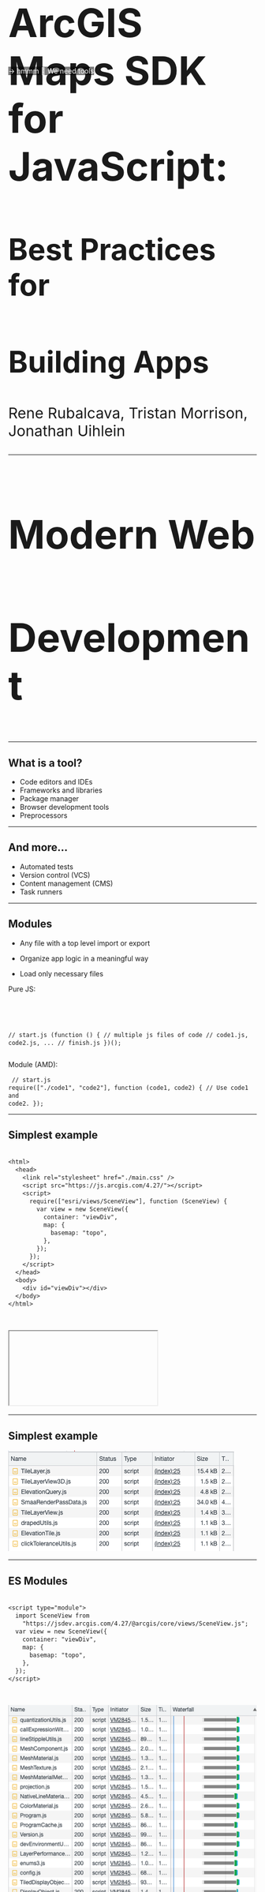 <!-- .slide: data-background="../img/2022/dev-summit/bg-5.png" data-background-size="cover -->
<h1 style="text-align: left; font-size: 80px;">ArcGIS Maps SDK for JavaScript:</h1>
<h2 style="text-align: left; font-size: 60px;">Best Practices for</h2>
<h2 style="text-align: left; font-size: 60px;">Building Apps</h2>
<p style="text-align: left; font-size: 30px;">Rene Rubalcava, Tristan Morrison, Jonathan Uihlein</p>

---

<!-- .slide: data-auto-animate data-background="../img/2022/dev-summit/bg-5.png" -->

<h2 style="text-align: left; font-size: 80px;">Modern Web</h2>
<h2 style="text-align: left; font-size: 80px;">Development</h2>

---

<!-- .slide: data-auto-animate data-background="../img/2022/dev-summit/bg-2.png" -->

## What is a tool?

- Code editors and IDEs
- Frameworks and libraries
- Package manager
- Browser development tools
- Preprocessors

---

<!-- .slide: data-auto-animate data-background="../img/2022/dev-summit/bg-2.png" -->

## And more...

- Automated tests
- Version control (VCS)
- Content management (CMS)
- Task runners

---

<!-- .slide: data-auto-animate data-background="../img/2022/dev-summit/bg-2.png" -->

## Modules

<div class="two-columns">
  <div class="left-column">

- Any file with a top level import or export 
- Organize app logic in a meaningful way
- Load only necessary files

  </div>
  <div class="right-column">
  Pure JS:
  <div data-fragment-id="add-widget" class="code-snippet">
      <pre>
        <code class="lang-js" data-trim data-line-numbers>
// start.js
(function () {
  // multiple js files of code
  // code1.js, code2.js, ...
  // finish.js
})();
        </code>
      </pre>
    </div>
    Module (AMD):
    <div data-fragment-id="add-widget" class="code-snippet">
      <pre>
        <code class="lang-js" data-trim data-line-numbers>
// start.js
require(["./code1", "code2"], function (code1, code2) {
  // Use code1 and code2.
});
        </code>
      </pre>
    </div>
  </div>
</div>

---

<!-- .slide: data-auto-animate data-background="../img/2022/dev-summit/bg-2.png" -->

## Simplest example

<div class="two-columns">
  <div class="left-column">
    <div data-fragment-id="add-widget" class="code-snippet">
      <pre>
        <code class="lang-html" data-trim data-line-numbers>
&lt;html&gt;
  &lt;head&gt;
    &lt;link rel=&quot;stylesheet&quot; href=&quot;./main.css&quot; /&gt;
    &lt;script src=&quot;https://js.arcgis.com/4.27/&quot;&gt;&lt;/script&gt;
    &lt;script&gt;
      require([&quot;esri/views/SceneView&quot;], function (SceneView) {
        var view = new SceneView({
          container: &quot;viewDiv&quot;,
          map: {
            basemap: &quot;topo&quot;,
          },
        });
      });
    &lt;/script&gt;
  &lt;/head&gt;
  &lt;body&gt;
    &lt;div id=&quot;viewDiv&quot;&gt;&lt;/div&gt;
  &lt;/body&gt;
&lt;/html&gt;
        </code>
      </pre>
    </div>
  </div>
  <div class="right-column">
    <div class="iframe-wrapper">
      <iframe data-src="./samples/simplest-example.html"></iframe>
    </div>
  </div>
</div>

---

<!-- .slide: data-auto-animate data-background="../img/2022/dev-summit/bg-2.png" -->

## Simplest example

<img src="./images/network-panel-2.png" />

---

<!-- .slide: data-auto-animate data-background="../img/2022/dev-summit/bg-2.png" -->

## ES Modules

<div class="two-columns">
  <div class="left-column">
    <div data-fragment-id="add-widget" class="code-snippet">
      <pre>
        <code class="lang-html" data-trim data-line-numbers>
&lt;script type=&quot;module&quot;&gt;
  import SceneView from 
    &quot;https://jsdev.arcgis.com/4.27/@arcgis/core/views/SceneView.js&quot;;
  var view = new SceneView({
    container: "viewDiv",
    map: {
      basemap: "topo",
    },
  });
&lt;/script&gt;
        </code>
      </pre>
    <div class="fragment">
      <img src="./images/network-panel.png" />
    </div>
    <div class="fragment" style="background: rgba(0,0,0,0.5); color: white;    position: absolute;top: 0;margin-top: 300px;">
      -> hmmm &#129300; We need tools
    </div>
  </div>

  </div>
  <div class="right-column">
    <div class="iframe-wrapper">
      <iframe data-src="./samples/es-modules.html"></iframe>
    </div>
  </div>
</div>

---

<!-- .slide: data-auto-animate data-background="../img/2022/dev-summit/bg-2.png" -->

## Installation

- npm
  - JavaScript package manager
  - Download standalone tools for immediate use
  - Manage multiple versions of dependencies
- npx
  - Package runner
  - Does not require installing the package

---

<!-- .slide: data-auto-animate data-background="../img/2022/dev-summit/bg-2.png" -->

## Modules vs Packages

- Module
  - Located in the `node_modules` directory 
  - Can be loaded by the Node.js `require()` function
- Package
  - Described by a `package.json` file
---

<!-- .slide: data-auto-animate data-background="../img/2022/dev-summit/bg-2.png" -->

## Modules vs Packages

  - Not all modules are packages 
  - Modules are not required to have a `package.json` file

---

<!-- .slide: data-auto-animate data-background="../img/2022/dev-summit/bg-2.png" -->

## Tooling

- Flexibility
- Many options
  - Webpack
  - Rollup
  - Parcel
  - Vite
  - esbuild

<img src="./images/build-tool-logos.png" height="50%" width="50%" alt="Build Tools">

---

<!-- .slide: data-auto-animate data-background="../img/2022/dev-summit/bg-2.png" -->

## Vite

- Wide support
  - TypeScript, JSX, CSS, Vue and more
- Fast!
  - Hot module replacement
  - Pre-bundling (cold start)

---
<!-- .slide: data-auto-animate data-background="../img/2022/dev-summit/bg-2.png" -->

## Vite

<div class="two-columns">
  <div class="left-column">
    <div data-fragment-id="add-widget" class="code-snippet">
      <pre>
        <code class="lang-html" data-trim data-line-numbers>
&lt;html&gt;
  &lt;head&gt;
    &lt;link
      rel=&quot;stylesheet&quot;
      href=
      &quot;https://js.arcgis.com/4.27/esri/themes/light/main.css&quot;
    /&gt;
    &lt;link rel=&quot;stylesheet&quot; href=&quot;./src/main.css&quot; /&gt;
    &lt;script type=&quot;module&quot; src=&quot;./src/main.js&quot;&gt;&lt;/script&gt;
  &lt;/head&gt;
  &lt;body&gt;
    &lt;div id=&quot;viewDiv&quot;&gt;&lt;/div&gt;
  &lt;/body&gt;
&lt;/html&gt;
        </code>
      </pre>
    </div>
    <div data-fragment-id="add-widget" class="code-snippet">
      <pre>
        <code class="lang-css" data-trim data-line-numbers>
html,
body,
#viewDiv {
  width: 100%;
  height: 100%;
  margin: 0;
  padding: 0;
}
        </code>
      </pre>
    </div>
  </div>
  <div class="right-column">
    <pre>
      <code class="lang-html" data-trim data-line-numbers>
        mkdir test-vite & cd test-vite
        npm init
        npm install --save @arcgis/core
        npm install --save vite
        npx vite dev
      </code>
    </pre>
    <br/>
     <pre class="fragment">
      <code class="lang-shell" data-trim data-line-numbers>
        npx vite build
      </code>
    </pre>
</div>

---

<!-- .slide: data-auto-animate data-background="../img/2022/dev-summit/bg-2.png" -->

## Webpack

"Simple" Config

```js
module.exports = {
  entry: {
    index: "./src/index.js",
  },
   // Important - JSAPI uses WebAssembly
   // node does not have the correct polyfills
  node: false,
  output: {
    path: path.join(__dirname, "dist"),
    // Can use hash with CDN
    // Hash will change and cause cache bust
    chunkFilename: "chunks/[id].js",
    publicPath: "",
    clean: true,
  },
  // Every file type needs a loader of some sort
  // Loader acts like a build pipeline
  module: {
    rules: [
      {
        test: /\.js$/,
        use: {
          loader: "babel-loader",
          options: {
            // Can have presets for different things like React
            presets: ["@babel/preset-env"],
          },
        },
      },
      {
        // Most popular CSS plugin for Webpack 5
        test: /\.css$/,
        use: [MiniCssExtractPlugin.loader, "css-loader"],
      },
    ],
  },
  plugins: [
    // Load template and inject variables
    new HtmlWebPackPlugin({
      title: "ArcGIS Maps SDK for JavaScript",
      template: "./public/index.html",
      filename: "./index.html",
      // Advanced
      chunksSortMode: "none",
      inlineSource: ".(css)$",
    }),
    // Chunk CSS gets loaded later
    new MiniCssExtractPlugin({
      filename: "[name].[chunkhash].css",
      chunkFilename: "[id].css",
    }),
  ],
};
```

---

<!-- .slide: data-auto-animate data-background="../img/2022/dev-summit/bg-2.png" -->

## Languages

- JavaScript
- TypeScript
- Web Assembly
- Elm
- Reason

---

<!-- .slide: data-auto-animate data-background="../img/2022/dev-summit/bg-2.png" -->

## Installing TypeScript

<div class="code-snippet">
  <pre>
    <code class="lang-json" data-trim data-line-numbers>
// Latest stable version
npm install typescript
    </code>
  </pre>
</div>
<div class="code-snippet">
  <pre>
    <code class="lang-json" data-trim data-line-numbers>
// Global context
npm i -g typescript
    </code>
  </pre>
</div>
---

<!-- .slide: data-auto-animate data-background="../img/2022/dev-summit/bg-2.png" -->

## TypeScript

<div class="code-snippet">
  <pre>
    <code class="lang-html" data-trim data-line-numbers>
&lt;script type="module" src="src/main.ts"&gt;&lt;/script&gt;
    </code>
  </pre>
</div>
<div class="code-snippet fragment">
  <pre>
    <code class="lang-json" data-trim data-line-numbers>
{
  {
  "compilerOptions": {
    "esModuleInterop": true,
    "lib": ["ES2020", "DOM"],
    "module": "ES2020",
    "moduleResolution": "Node",
    "resolveJsonModule": true,
    "sourceMap": true,
    "strict": true,
    "target": "ES2020"
  },
  "include": ["./src"]
}
    </code>
  </pre>
</div>

---

<!-- .slide: data-auto-animate data-background="../img/2022/dev-summit/bg-2.png" -->

## Adding some UI elements

<div class="two-columns">
  <div class="left-column">
    <div data-fragment-id="add-widget" class="code-snippet">
      <pre>
        <code class="lang-html" data-trim data-line-numbers>
&lt;div id=&quot;app&quot; class=&quot;esri-widget&quot;&gt;
  &lt;h2&gt;Choose basemap&lt;/h2&gt;
  &lt;select id=&quot;basemap&quot;&gt;
    &lt;option value=&quot;topo-vector&quot;&gt;Topo&lt;/option&gt;
    &lt;option value=&quot;satellite&quot;&gt;Satellite&lt;/option&gt;
    &lt;option value=&quot;oceans&quot;&gt;Oceans&lt;/option&gt;
    &lt;option value=&quot;osm&quot;&gt;Open Street Map&lt;/option&gt;
  &lt;/select&gt;
&lt;/div&gt;
        </code>
      </pre>
    </div>
    <div class="code-snippet">
      <pre>
        <code class="lang-css" data-trim data-line-numbers>
#app {
  padding: 20px;
}
&nbsp;
#app h2 {
  font-size: 15px;
}
&nbsp;
#app select {
  width: 100%;
}
</code>
</pre>
</div>
    <div data-fragment-id="add-widget" class="code-snippet">
      <pre>
        <code class="lang-js" data-trim data-line-numbers>
const dropdown = document.getElementById("basemap");
dropdown.onchange = (e) => {
  view.map.basemap = e.target.options[e.target.selectedIndex].value;
};
view.ui.add(document.getElementById("app"), "top-right");
</code>

</pre>
</div>
  </div>
  <div class="right-column">
    <iframe src="./samples/ui-example.html" style="height: 500px;"/>    
  </div>
</div>

---

<!-- .slide: data-auto-animate data-background="../img/2022/dev-summit/bg-2.png" -->

## Composition

<div>
  <img src="./images/lifecycle.svg" style="width: 300px" />
</div>
<br/>
---

<!-- .slide: data-auto-animate data-background="../img/2022/dev-summit/bg-2.png" -->

## Styling

- SASS
- LESS
- Flexbox
- Tailwind
- CSS Modules
- CSS Grid

---

<!-- .slide: data-auto-animate data-background="../img/2022/dev-summit/bg-2.png" -->

## Styling

- Frameworks (Tailwind)
- Preprocessors (SASS)
- UI Kits (Bootstrap)

---
<!-- .slide: data-auto-animate data-background="../img/2022/dev-summit/bg-2.png" -->

## SASS

<div class="two-columns">
  <div class="left-column">
    <div data-fragment-id="add-widget" class="code-snippet">
      <pre>
        <code class="lang-html" data-trim data-line-numbers>
&lt;link rel=&quot;stylesheet&quot; href=&quot;./src/main.scss&quot; /&gt;
        </code>
      </pre>
    </div>
    <div data-fragment-id="add-widget" class="code-snippet fragment">
      <pre>
        <code class="lang-scss" data-trim data-line-numbers>
#app {
  padding: 20px;
  h2 {
    font-size: 15px;
  }
  select {
    width: 100%;
  }
}
</code>

</pre>
</div>

  </div>
  <div class="right-column">
    <pre>
      <code class="lang-html" data-trim data-line-numbers>
        npm install --save sass
      </code>
    </pre>
  </div>
</div>

---

<!-- .slide: data-auto-animate data-background="../img/2022/dev-summit/bg-2.png" -->

## SASS variables

```sass
$app-padding: 20px;

#app {
  padding: $app-padding;

  h2 {
    font-size: 15px;
  }

  select {
    width: 100%;
  }
}
```

```sass
@import "./variables";

#app {
  padding: $app-padding;
  ...
```

---

<!-- .slide: data-auto-animate data-background="../img/2022/dev-summit/bg-2.png" -->

## Calcite Components
<div class="two-columns">
  <div class="left-column">
    <div data-fragment-id="add-widget" class="code-snippet">
      <pre>
        <code class="lang-shell" data-trim data-line-numbers>
npm install --save @esri/calcite-components
        </code>
      </pre>
    </div>
    <div data-fragment-id="add-widget" class="code-snippet fragment">
      > MyWidget.tsx
      <pre>
        <code class="lang-typescript" data-trim data-line-numbers>
import "@esri/calcite-components/dist/components/calcite-select";
import "@esri/calcite-components/dist/components/calcite-option";
...
return (
  &lt;calcite-select id=&quot;basemap&quot;&gt;
    &lt;calcite-option value=&quot;satellite&quot;&gt;Satellite&lt;/calcite-option&gt;
    ...
  &lt;/calcite-select&gt;
);
      </code>
    </pre>
  </div>
  <div data-fragment-id="add-widget" class="code-snippet fragment">
      > main.ts
      <pre>
        <code class="lang-typescript" data-trim data-line-numbers>
import { setAssetPath } from 
  "@esri/calcite-components/dist/components";
// CDN hosted assets
setAssetPath(
"https://unpkg.com/@esri/calcite-components/dist/calcite/assets"
);
      </code>
    </pre>
  </div>

  </div>
  <div class="right-column">
    <iframe src="./samples/calcite-components.html" style="height: 500px;"/>    
  </div>
</div>

---

<!-- .slide: data-auto-animate data-background="../img/2022/dev-summit/bg-2.png" -->

## CSS Variables

<div class="two-columns">
  <div class="left-column">
    <div data-fragment-id="add-widget" class="code-snippet">
      <pre>
        <code class="lang-css" data-trim data-line-numbers>
--calcite-ui-brand: green;
--calcite-ui-text-1: #212020;
--calcite-font-size-0: 1rem;
      </code>
    </pre>
  </div>
  <div data-fragment-id="add-widget" class="code-snippet">
      <pre>
        <code class="lang-css" data-trim data-line-numbers>
#app {
  color: --calcite-ui-text-1;
}
    </pre>
  </div>

  </div>
  <div class="right-column">
    <img src="./images/css-variables.png" style="width: 400px;" class="fragment" />
  </div>
</div>

---

<!-- .slide: data-auto-animate data-background="../img/2022/dev-summit/bg-2.png" -->

## Frameworks

- React
- Vue
- Angular
- Svelte
- Ember
- Solid
- ... and more, and more

---

<!-- .slide: data-auto-animate data-background="../img/2022/dev-summit/bg-2.png" -->

## Vue

- Using Calcite Components?
  - Don't let Vue compile them

```js
compilerOptions: {
  isCustomElement: (tag) => tag.includes('calcite-'),
},
```

---

<!-- .slide: data-auto-animate data-background="../img/2022/dev-summit/bg-2.png" -->

## Vue

- Limitations
- Vue reactivity uses Proxy
  - Don't store ArcGIS instances directly

```js
import { reactive, watchEffect } from "vue";

const data = reactive({ map: webmap, layer: null });

watchEffect(() => {
  if (data.layer) {
    // Errors
    data.map.add(data.layer);
  }
});

// Errors
data.layer = new FeatureLayer(params);
```

---


<!-- .slide: data-auto-animate data-background="../img/2022/dev-summit/bg-2.png" -->

## Why

- Don't get overwhelmed
- Focus on what works for you
- Ignore the noise
- _Your users don't care_

---

<!-- .slide: data-auto-animate data-background="../img/2022/dev-summit/bg-2.png" -->

## Powerplant Viewer Demo
<p style="text-align: center; font-size: 30px;"><a href="https://github.com/odoe/arcgis-create-t3-app">github.com/odoe/arcgis-create-t3-app</a></p>

- NextJS
- React
- TypeScript
- tRPC


---

<!-- .slide: data-auto-animate data-background="../img/2022/dev-summit/bg-2.png" -->

## Design

<img src="./images/atomic-design-app-dev.png" height="80%" width="80%" alt="Atomic Design">

---

<!-- .slide: data-auto-animate data-background="../img/2022/dev-summit/bg-2.png" -->

## Vite Config

```ts
// vite.config.ts
import { defineConfig } from "vite";
import vue from "@vitejs/plugin-vue";
export default defineConfig({
  plugins: [
    vue({
      template: {
        compilerOptions: {
          isCustomElement: (tag) => tag.includes("calcite-"),
        },
      },
    }),
  ],
});
```

---

<!-- .slide: data-auto-animate data-background="../img/2022/dev-summit/bg-2.png" -->

## Authentication and API Keys

- OAuth
  - Useful if using _private_ content
- API Key
  - Using platform basemaps and/or location services
- Cannot use both together

---

<!-- .slide: data-auto-animate data-background="../img/2022/dev-summit/bg-2.png" -->

## Authentication and API Keys

- Use Environment Variables

```js
// supported in most build tools
config.apiKey = process.env.API_KEY;

// vite uses import.meta
config.apiKey = import.meta.env.VITE_API_KEY;
```

- Please do not commit your keys to git

---

<!-- .slide: data-auto-animate data-background="../img/2022/dev-summit/bg-2.png" -->

## CDN

- Assets/workers loaded via CDN by default
- Can still use AMD CDN for small apps

---

<!-- .slide: data-auto-animate data-background="../img/2022/dev-summit/bg-2.png" -->

### **Where can I get more info?**

- SDK Documentation
- Esri-related training and webinars
- ArcGIS Blogs
- GeoNet, StackExchange, etc.

---

<!-- .slide: data-auto-animate data-background="images/survey.png" -->

---

